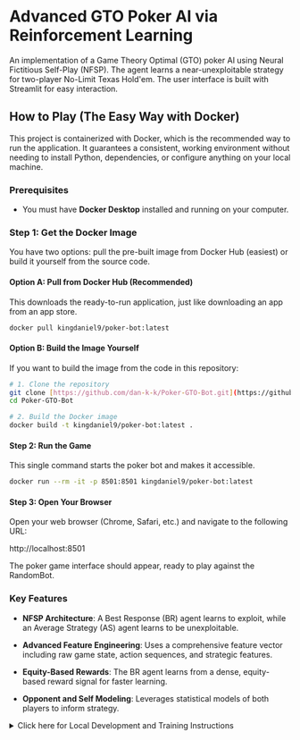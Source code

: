 # Advanced GTO Poker AI via Reinforcement Learning

An implementation of a Game Theory Optimal (GTO) poker AI using Neural Fictitious Self-Play (NFSP). The agent learns a near-unexploitable strategy for two-player No-Limit Texas Hold'em. The user interface is built with Streamlit for easy interaction.

## How to Play (The Easy Way with Docker)

This project is containerized with Docker, which is the recommended way to run the application. It guarantees a consistent, working environment without needing to install Python, dependencies, or configure anything on your local machine.

### Prerequisites
- You must have **Docker Desktop** installed and running on your computer.

### Step 1: Get the Docker Image
You have two options: pull the pre-built image from Docker Hub (easiest) or build it yourself from the source code.

#### Option A: Pull from Docker Hub (Recommended)
This downloads the ready-to-run application, just like downloading an app from an app store.

```bash
docker pull kingdaniel9/poker-bot:latest
```

#### Option B: Build the Image Yourself

If you want to build the image from the code in this repository:

```bash
# 1. Clone the repository
git clone [https://github.com/dan-k-k/Poker-GTO-Bot.git](https://github.com/dan-k-k/Poker-GTO-Bot.git)
cd Poker-GTO-Bot

# 2. Build the Docker image
docker build -t kingdaniel9/poker-bot:latest .
```

#### Step 2: Run the Game

This single command starts the poker bot and makes it accessible.

```bash
docker run --rm -it -p 8501:8501 kingdaniel9/poker-bot:latest
```

#### Step 3: Open Your Browser

Open your web browser (Chrome, Safari, etc.) and navigate to the following URL:

http://localhost:8501

The poker game interface should appear, ready to play against the RandomBot.

### Key Features
- **NFSP Architecture**: A Best Response (BR) agent learns to exploit, while an Average Strategy (AS) agent learns to be unexploitable.

- **Advanced Feature Engineering**: Uses a comprehensive feature vector including raw game state, action sequences, and strategic features.

- **Equity-Based Rewards**: The BR agent learns from a dense, equity-based reward signal for faster learning.

- **Opponent and Self Modeling**: Leverages statistical models of both players to inform strategy.

<details>
<summary> Click here for Local Development and Training Instructions</summary>

#### Local Installation

This is for developers who want to modify the code or run the training scripts directly.

```bash
# 1. Clone the repository
git clone [https://github.com/dan-k-k/Poker-GTO-Bot](https://github.com/dan-k-k/Poker-GTO-Bot)
cd Poker-GTO-Bot

# 2. Create and activate a Python virtual environment
python3 -m venv .venv
source .venv/bin/activate

# 3. Install the required packages
pip install -r requirements.txt

# 4. Install the application in editable mode
pip install -e .
```

#### Training Workflow

Training follows a curriculum to ensure stable convergence.

#### 1. Bootstrap Agent & Generate Initial Data

Run the main training for ~100 episodes. This uses a heuristic to teach the agent basics and create the first dataset for the range predictor.
Note: You can pause training at any time with Ctrl + C and resume with the same command.

```bash
python -m app.trainingL1.train_L1
```
#### 2. Train Initial Range Predictor

Use the data from Step 1 to train the first version of the RangeNetwork.

```bash
python -m app.range_predictor.train_range_predictor
```
#### 3. Iterative Refinement

Now, alternate between running the main agent training (which will automatically load and use the range model) and re-training the range predictor with the new, higher-quality data.

```bash
# Run for another 200-300 episodes to generate better data
python -m app.trainingL1.train_L1

# Re-train the range predictor with the new data
python -m app.range_predictor.train_range_predictor

# Repeat this cycle
```
</details>